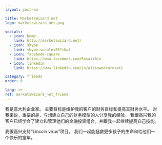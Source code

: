 ```yaml
---
layout: post-ea

title: MarketsWizard.net
logo: marketswizard_net.png

socials:
  - icon: home
    link: http://marketswizard.net/
  - icon: skype
    link: skype:sunalex83?chat
  - icon: facebook-square
    link: https://www.facebook.com/RosatiAle
  - icon: linkedin
    link: https://www.linkedin.com/in/alessandrorosati

category: friends
order: 6

lang: cn
ref: marketswizard_net_friend
---
```


我是意大利企业家。
主要目标是维护我的客户的财务目标和提高其财务水平。
对我来说，重要的是，与想建立自己的财务模型的人分享我的经验。
我很高兴我的客户已经学会了建立和管理他们的金融投资组合，并跟我一起继续提高自己技能。

我很高兴支持“Lincoln virus”项目。
我们一起能拯救更多孩子的生命和给他们一个快乐的童年。
